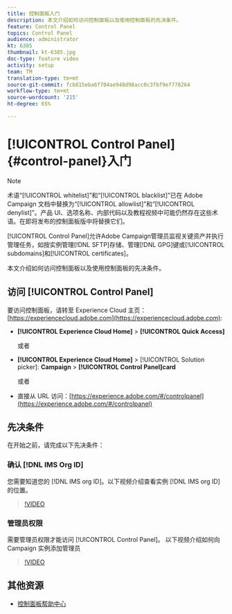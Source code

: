 ```yaml
---
title: 控制面板入门
description: 本文介绍如何访问控制面板以及使用控制面板的先决条件。
feature: Control Panel
topics: Control Panel
audience: administrator
kt: 6385
thumbnail: kt-6385.jpg
doc-type: feature video
activity: setup
team: TM
translation-type: tm+mt
source-git-commit: fcb815eba6f704ae948d98acc0c3fbf9ef778264
workflow-type: tm+mt
source-wordcount: '215'
ht-degree: 65%

---
```



# [!UICONTROL Control Panel] {#control-panel}入门

>[!NOTE]
>
>术语“[!UICONTROL whitelist]”和“[!UICONTROL blacklist]”已在 Adobe Campaign 文档中替换为“[!UICONTROL allowlist]”和“[!UICONTROL denylist]”。产品 UI、选项名称、内部代码以及教程视频中可能仍然存在这些术语。在即将发布的控制面板版中将替换它们。

[!UICONTROL Control Panel]允许Adobe Campaign管理员监视关键资产并执行管理任务，如按实例管理[!DNL SFTP]存储、管理[!DNL GPG]键或[!UICONTROL subdomains]和[!UICONTROL certificates]。

本文介绍如何访问控制面板以及使用控制面板的先决条件。

## 访问 [!UICONTROL Control Panel]

要访问控制面板，请转至 Experience Cloud 主页： [https://experiencecloud.adobe.com](https://experiencecloud.adobe.com):

* **[!UICONTROL Experience Cloud Home]** > **[!UICONTROL Quick Access]**

   或者
* **[!UICONTROL Experience Cloud Home]**  > [!UICONTROL Solution picker]: **Campaign** > **[!UICONTROL Control Panel]card**

   或者

* 直接从 URL 访问：[https://experience.adobe.com/#/controlpanel](https://experience.adobe.com/#/controlpanel)

## 先决条件

在开始之前，请完成以下先决条件：

### 确认 [!DNL IMS Org ID]

您需要知道您的 [!DNL IMS org ID]。以下视频介绍查看实例 [!DNL IMS org ID] 的位置。

>[!VIDEO](https://video.tv.adobe.com/v/27183?quality=12)

### 管理员权限

需要管理员权限才能访问 [!UICONTROL Control Panel]。
以下视频介绍如何向 Campaign 实例添加管理员

>[!VIDEO](https://video.tv.adobe.com/v/27147?quality=12)

## 其他资源

* [控制面板帮助中心](https://docs.adobe.com/content/help/zh-Hans/control-panel/using/control-panel-home.html)

